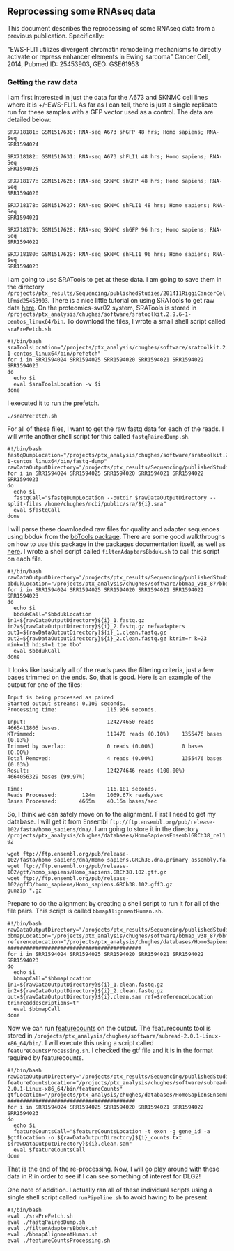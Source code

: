 ## Reprocessing some RNAseq data

This document describes the reprocessing of some RNAseq data from a previous publication. Specifically:

"EWS-FLI1 utilizes divergent chromatin remodeling mechanisms to directly activate or repress enhancer elements in Ewing sarcoma"
Cancer Cell, 2014, Pubmed ID: 25453903, GEO: GSE61953

### Getting the raw data

I am first interested in just the data for the A673 and SKNMC cell lines where it is +/-EWS-FLI1. As far as I can tell, there is just a single replicate run for these samples with a GFP vector used as a control. The data are detailed below:

```
SRX718181: GSM1517630: RNA-seq A673 shGFP 48 hrs; Homo sapiens; RNA-Seq
SRR1594024

SRX718182: GSM1517631: RNA-seq A673 shFLI1 48 hrs; Homo sapiens; RNA-Seq
SRR1594025

SRX718177: GSM1517626: RNA-seq SKNMC shGFP 48 hrs; Homo sapiens; RNA-Seq
SRR1594020

SRX718178: GSM1517627: RNA-seq SKNMC shFLI1 48 hrs; Homo sapiens; RNA-Seq
SRR1594021

SRX718179: GSM1517628: RNA-seq SKNMC shGFP 96 hrs; Homo sapiens; RNA-Seq
SRR1594022

SRX718180: GSM1517629: RNA-seq SKNMC shFLI1 96 hrs; Homo sapiens; RNA-Seq
SRR1594023
```

I am going to use SRATools to get at these data. I am going to save them in the directory `/projects/ptx_results/Sequencing/publishedStudies/201411RiggiCancerCellPmid25453903`. There is a nice little tutorial on using SRATools to get raw data [here](https://www.biostars.org/p/111040/). On the proteomics-svr02 system, SRATools is stored in `/projects/ptx_analysis/chughes/software/sratoolkit.2.9.6-1-centos_linux64/bin`. To download the files, I wrote a small shell script called `sraPreFetch.sh`.

```shell
#!/bin/bash
sraToolsLocation="/projects/ptx_analysis/chughes/software/sratoolkit.2.9.6-1-centos_linux64/bin/prefetch"
for i in SRR1594024 SRR1594025 SRR1594020 SRR1594021 SRR1594022 SRR1594023
do
  echo $i
  eval $sraToolsLocation -v $i
done
```

I executed it to run the prefetch.

```shell
./sraPreFetch.sh
```

For all of these files, I want to get the raw fastq data for each of the reads. I will write another shell script for this called `fastqPairedDump.sh`.

```shell
#!/bin/bash
fastqDumpLocation="/projects/ptx_analysis/chughes/software/sratoolkit.2.9.6-1-centos_linux64/bin/fastq-dump"
rawDataOutputDirectory="/projects/ptx_results/Sequencing/publishedStudies/201411RiggiCancerCellPmid25453903/"
for i in SRR1594024 SRR1594025 SRR1594020 SRR1594021 SRR1594022 SRR1594023
do
  echo $i
  fastqCall="$fastqDumpLocation --outdir $rawDataOutputDirectory --split-files /home/chughes/ncbi/public/sra/${i}.sra"
  eval $fastqCall
done
```

I will parse these downloaded raw files for quality and adapter sequences using bbduk from the [bbTools package](https://sourceforge.net/projects/bbmap/). There are some good walkthroughs on how to use this package in the packages documentation itself, as well as [here](https://jgi.doe.gov/data-and-tools/bbtools/bb-tools-user-guide/). I wrote a shell script called `filterAdaptersBbduk.sh` to call this script on each file.

```shell
#!/bin/bash
rawDataOutputDirectory="/projects/ptx_results/Sequencing/publishedStudies/201411RiggiCancerCellPmid25453903/"
bbdukLocation="/projects/ptx_analysis/chughes/software/bbmap_v38_87/bbduk.sh"
for i in SRR1594024 SRR1594025 SRR1594020 SRR1594021 SRR1594022 SRR1594023
do
  echo $i
  bbdukCall="$bbdukLocation in1=${rawDataOutputDirectory}${i}_1.fastq.gz in2=${rawDataOutputDirectory}${i}_2.fastq.gz ref=adapters out1=${rawDataOutputDirectory}${i}_1.clean.fastq.gz out2=${rawDataOutputDirectory}${i}_2.clean.fastq.gz ktrim=r k=23 mink=11 hdist=1 tpe tbo"
  eval $bbdukCall
done
```

It looks like basically all of the reads pass the filtering criteria, just a few bases trimmed on the ends. So, that is good. Here is an example of the output for one of the files:

```
Input is being processed as paired
Started output streams: 0.109 seconds.
Processing time:                115.936 seconds.

Input:                          124274650 reads                 4665411805 bases.
KTrimmed:                       119470 reads (0.10%)    1355476 bases (0.03%)
Trimmed by overlap:             0 reads (0.00%)         0 bases (0.00%)
Total Removed:                  4 reads (0.00%)         1355476 bases (0.03%)
Result:                         124274646 reads (100.00%)       4664056329 bases (99.97%)

Time:                           116.181 seconds.
Reads Processed:        124m    1069.67k reads/sec
Bases Processed:       4665m    40.16m bases/sec
```

So, I think we can safely move on to the alignment. First I need to get my database. I will get it from Ensembl `ftp://ftp.ensembl.org/pub/release-102/fasta/homo_sapiens/dna/`. I am going to store it in the directory `/projects/ptx_analysis/chughes/databases/HomoSapiensEnsemblGRCh38_rel102`

```shell
wget ftp://ftp.ensembl.org/pub/release-102/fasta/homo_sapiens/dna/Homo_sapiens.GRCh38.dna.primary_assembly.fa.gz
wget ftp://ftp.ensembl.org/pub/release-102/gtf/homo_sapiens/Homo_sapiens.GRCh38.102.gtf.gz
wget ftp://ftp.ensembl.org/pub/release-102/gff3/homo_sapiens/Homo_sapiens.GRCh38.102.gff3.gz
gunzip *.gz
```

Prepare to do the alignment by creating a shell script to run it for all of the file pairs. This script is called `bbmapAlignmentHuman.sh`.

```shell
#!/bin/bash
rawDataOutputDirectory="/projects/ptx_results/Sequencing/publishedStudies/201411RiggiCancerCellPmid25453903/"
bbmapLocation="/projects/ptx_analysis/chughes/software/bbmap_v38_87/bbmap.sh"
referenceLocation="/projects/ptx_analysis/chughes/databases/HomoSapiensEnsemblGRCh38_rel102/Homo_sapiens.GRCh38.dna.primary_assembly.fa"
###########################################
for i in SRR1594024 SRR1594025 SRR1594020 SRR1594021 SRR1594022 SRR1594023
do
  echo $i
  bbmapCall="$bbmapLocation in1=${rawDataOutputDirectory}${i}_1.clean.fastq.gz in2=${rawDataOutputDirectory}${i}_2.clean.fastq.gz out=${rawDataOutputDirectory}${i}.clean.sam ref=$referenceLocation trimreaddescriptions=t"
  eval $bbmapCall
done
```

Now we can run [featurecounts](http://bioinf.wehi.edu.au/featureCounts/) on the output. The featurecounts tool is stored in `/projects/ptx_analysis/chughes/software/subread-2.0.1-Linux-x86_64/bin/`. I will execute this using a script called `featureCountsProcessing.sh`. I checked the gtf file and it is in the format required by featurecounts.

```shell
#!/bin/bash
rawDataOutputDirectory="/projects/ptx_results/Sequencing/publishedStudies/201411RiggiCancerCellPmid25453903/"
featureCountsLocation="/projects/ptx_analysis/chughes/software/subread-2.0.1-Linux-x86_64/bin/featureCounts"
gtfLocation="/projects/ptx_analysis/chughes/databases/HomoSapiensEnsemblGRCh38_rel102/Homo_sapiens.GRCh38.102.gtf"
#########################################
for i in SRR1594024 SRR1594025 SRR1594020 SRR1594021 SRR1594022 SRR1594023
do
  echo $i
  featureCountsCall="$featureCountsLocation -t exon -g gene_id -a $gtfLocation -o ${rawDataOutputDirectory}${i}_counts.txt ${rawDataOutputDirectory}${i}.clean.sam"
  eval $featureCountsCall
done
```

That is the end of the re-processing. Now, I will go play around with these data in R in order to see if I can see something of interest for DLG2!

One note of addition. I actually ran all of these individual scripts using a single shell script called `runPipeline.sh` to avoid having to be present.

```shell
#!/bin/bash
eval ./sraPreFetch.sh
eval ./fastqPairedDump.sh
eval ./filterAdaptersBbduk.sh
eval ./bbmapAlignmentHuman.sh
eval ./featureCountsProcessing.sh
```






